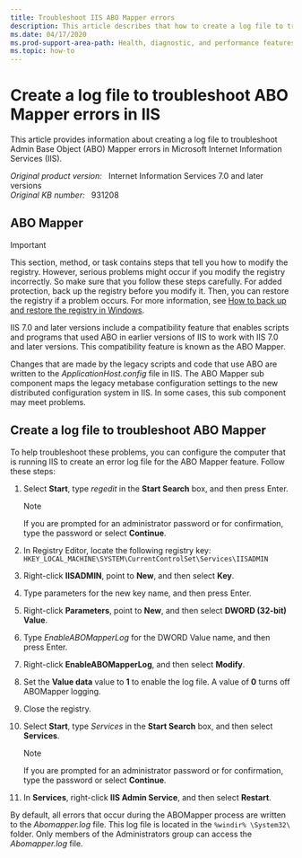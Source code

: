 ```yaml
---
title: Troubleshoot IIS ABO Mapper errors
description: This article describes that how to create a log file to troubleshoot Admin Base Object (ABO) Mapper errors in IIS 7.5 and 7.0.
ms.date: 04/17/2020
ms.prod-support-area-path: Health, diagnostic, and performance features
ms.topic: how-to
---
```

# Create a log file to troubleshoot ABO Mapper errors in IIS

This article provides information about creating a log file to troubleshoot Admin Base Object (ABO) Mapper errors in Microsoft Internet Information Services (IIS).

_Original product version:_ &nbsp; Internet Information Services 7.0 and later versions  
_Original KB number:_ &nbsp; 931208

## ABO Mapper

> [!IMPORTANT]
> This section, method, or task contains steps that tell you how to modify the registry. However, serious problems might occur if you modify the registry incorrectly. So make sure that you follow these steps carefully. For added protection, back up the registry before you modify it. Then, you can restore the registry if a problem occurs. For more information, see [How to back up and restore the registry in Windows](https://support.microsoft.com/kb/322756).

IIS 7.0 and later versions include a compatibility feature that enables scripts and programs that used ABO in earlier versions of IIS to work with IIS 7.0 and later versions. This compatibility feature is known as the ABO Mapper.

Changes that are made by the legacy scripts and code that use ABO are written to the *ApplicationHost.config* file in IIS. The ABO Mapper sub component maps the legacy metabase configuration settings to the new distributed configuration system in IIS. In some cases, this sub component may meet problems.

## Create a log file to troubleshoot ABO Mapper

To help troubleshoot these problems, you can configure the computer that is running IIS to create an error log file for the ABO Mapper feature. Follow these steps:

1. Select **Start**, type *regedit* in the **Start Search** box, and then press Enter.

    > [!NOTE]
    > If you are prompted for an administrator password or for confirmation, type the password or select **Continue**.

2. In Registry Editor, locate the following registry key:  
    `HKEY_LOCAL_MACHINE\SYSTEM\CurrentControlSet\Services\IISADMIN`

3. Right-click **IISADMIN**, point to **New**, and then select **Key**.
4. Type parameters for the new key name, and then press Enter.
5. Right-click **Parameters**, point to **New**, and then select **DWORD (32-bit) Value**.
6. Type *EnableABOMapperLog* for the DWORD Value name, and then press Enter.
7. Right-click **EnableABOMapperLog**, and then select **Modify**.
8. Set the **Value data** value to **1** to enable the log file. A value of **0** turns off ABOMapper logging.
9. Close the registry.
10. Select **Start**, type *Services* in the **Start Search** box, and then select **Services**.

    > [!NOTE]
    > If you are prompted for an administrator password or for confirmation, type the password or select **Continue**.

11. In **Services**, right-click **IIS Admin Service**, and then select **Restart**.

By default, all errors that occur during the ABOMapper process are written to the *Abomapper.log* file. This log file is located in the `%windir% \System32\` folder. Only members of the Administrators group can access the *Abomapper.log* file.
